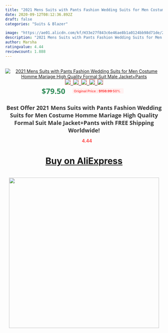 ```yaml
---
title: "2021 Mens Suits with Pants Fashion Wedding Suits for Men Costume Homme Mariage High Quality Formal Suit Male Jacket+Pants"
date: 2020-09-12T08:12:36.892Z
draft: false
categories: "Suits & Blazer"

image: "https://ae01.alicdn.com/kf/H33e27f843c6e46ae8b1a0124bb98d71de/2021-Mens-Suits-with-Pants-Fashion-Wedding-Suits-for-Men-Costume-Homme-Mariage-High-Quality-Formal.jpg"
description: "2021 Mens Suits with Pants Fashion Wedding Suits for Men Costume Homme Mariage High Quality Formal Suit Male Jacket+Pants"
author: Marsha
ratingvalue: 4.44
reviewcount: 1.888
---
```

<br>
<div style="text-align: center;">
<a href="https://s.click.aliexpress.com/e/_9hiW0N" target="_blank" rel="nofollow noopener noreferrer"><img alt="2021 Mens Suits with Pants Fashion Wedding Suits for Men Costume Homme Mariage High Quality Formal Suit Male Jacket+Pants" class="magnifier-image" src="https://ae01.alicdn.com/kf/H33e27f843c6e46ae8b1a0124bb98d71de/2021-Mens-Suits-with-Pants-Fashion-Wedding-Suits-for-Men-Costume-Homme-Mariage-High-Quality-Formal.jpg_640x640.jpg">
<br>
<img style="border:1px solid salmon" src="https://ae01.alicdn.com/kf/H33e27f843c6e46ae8b1a0124bb98d71de/2021-Mens-Suits-with-Pants-Fashion-Wedding-Suits-for-Men-Costume-Homme-Mariage-High-Quality-Formal.jpg_120x120.jpg">&nbsp;&nbsp;<img style="border:1px solid salmon" src="https://ae01.alicdn.com/kf/H1fae7d3b275342cd81b47667c6c7d2c1g/2021-Mens-Suits-with-Pants-Fashion-Wedding-Suits-for-Men-Costume-Homme-Mariage-High-Quality-Formal.jpg_120x120.jpg">&nbsp;&nbsp;<img style="border:1px solid salmon" src="https://ae01.alicdn.com/kf/H03f08a2661d4490e902a12c4e6156e9aV/2021-Mens-Suits-with-Pants-Fashion-Wedding-Suits-for-Men-Costume-Homme-Mariage-High-Quality-Formal.jpg_120x120.jpg">&nbsp;&nbsp;<img style="border:1px solid salmon" src="https://ae01.alicdn.com/kf/H057ab91d6515442e81d998abad385db0u/2021-Mens-Suits-with-Pants-Fashion-Wedding-Suits-for-Men-Costume-Homme-Mariage-High-Quality-Formal.jpg_120x120.jpg">&nbsp;&nbsp;<img style="border:1px solid salmon" src="https://ae01.alicdn.com/kf/Hf874fbdd3f4e43c98a257c85d941928cr/2021-Mens-Suits-with-Pants-Fashion-Wedding-Suits-for-Men-Costume-Homme-Mariage-High-Quality-Formal.jpg_120x120.jpg"></a></div><br0>
<div style="text-align: center;"><span style="background-color: white; border: 0px; box-sizing: border-box; color: seagreen; display: inline-block; font-family: &quot;open sans&quot; , &quot;arial&quot; , &quot;helvetica&quot; , sans-serif , &quot;heiti&quot;; font-size: 24px; font-stretch: inherit; font-weight: 700; line-height: inherit; margin: 0px 10px 0px 0px; padding: 0px; vertical-align: middle;">$79.50 </span>
<span style="background: rgb(255 , 241 , 241); border-radius: 3px; border: 0px; box-sizing: border-box; color: #ff4747; display: inline-block; font-family: inherit; font-size: 12px; font-stretch: inherit; font-style: inherit; font-variant: inherit; font-weight: 600; line-height: inherit; margin: 0px; padding: 2px 5px; transform: scale(0.9); vertical-align: middle;">Original Price : <b style="text-decoration: line-through;">$158.99 </b> 50%&nbsp;&nbsp;</span></div>
<h1 style="color: #333333; display: inline-block; font-family: &quot;open sans&quot; , &quot;arial&quot; , &quot;helvetica&quot; , sans-serif , &quot;heiti&quot;; font-size: 18px; font-stretch: inherit; font-weight: 700; text-align: center;">Best Offer 2021 Mens Suits with Pants Fashion Wedding Suits for Men Costume Homme Mariage High Quality Formal Suit Male Jacket+Pants with FREE Shipping Worldwide!</h1>
<div style="color: #ff4747; text-align: center;">
<img src="https://4.bp.blogspot.com/-M0ZcTcb-5uY/XleCXlxnR4I/AAAAAAAAAEc/OrjgMkXV1oMQFaCRZj5HQwOCBcu3w1FegCPcBGAYYCw/s1600/star.png" style="height: 15px;">&nbsp;<b>4.44</b></div>
<div class="button_cont" align="center"><a class="buynow_a" href="https://s.click.aliexpress.com/e/_9hiW0N" target="_blank" rel="nofollow noopener noreferrer"><H1>Buy on AliExpress</H1></a></div><br>
<div class="separator" style="clear: both; text-align: center;">
<img src="https://lh3.googleusercontent.com/-pTy5HemUv9M/XlePHvY0dAI/AAAAAAAAAE4/0nX5iRUoIWY8eMW9Dpxeirr157OZliDIgCLcBGAsYHQ/s1600/badge.gif" width="480">
</div>
